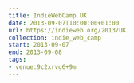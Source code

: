 ```yaml
---
title: IndieWebCamp UK
date: 2013-09-07T10:00:00+01:00
url: https://indieweb.org/2013/UK
collection: indie_web_camp
start: 2013-09-07
end: 2013-09-08
tags:
- venue:9c2xrvg6+9m
---
```

